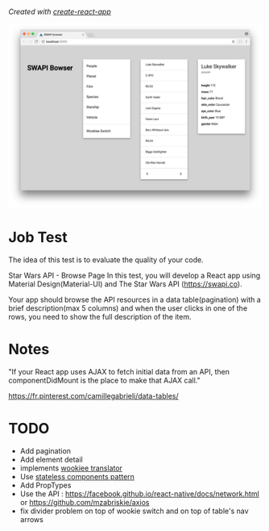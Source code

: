 *Created with [create-react-app](./README\create-react-app.md)*

![cap](./cap.png "cap")


# Job Test

The idea of this test is to evaluate the quality of your code.

Star Wars API - Browse Page
In this test, you will develop a React app using Material Design(Material-UI) and The Star Wars API (https://swapi.co).

Your app should browse the API resources in a data table(pagination) with a brief description(max 5 columns) and when the user clicks in one of the rows, you need to show the full description of the item.

# Notes

"If your React app uses AJAX to fetch initial data from an API, then componentDidMount is the place to make that AJAX call."

https://fr.pinterest.com/camillegabrieli/data-tables/

# TODO

- Add pagination
- Add element detail
- implements [wookiee translator](http://swapi.co/documentation#wookiee)
- Use [stateless components pattern](https://medium.com/@housecor/react-stateless-functional-components-nine-wins-you-might-have-overlooked-997b0d933dbc)
- Add PropTypes
- Use the API : https://facebook.github.io/react-native/docs/network.html or https://github.com/mzabriskie/axios
- fix divider problem on top of wookie switch and on top of table's nav arrows 